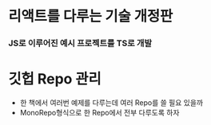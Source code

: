 # 리액트를 다루는 기술 개정판
### JS로 이루어진 예시 프로젝트를 TS로 개발



# 깃헙 Repo 관리
- 한 책에서 여러번 예제를 다루는데 여러 Repo를 쓸 필요 있을까 
- MonoRepo형식으로 한 Repo에서 전부 다루도록 하자



